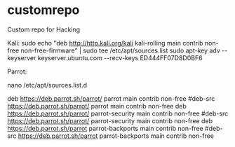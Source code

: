 # customrepo
Custom repo for Hacking

Kali: 
sudo echo "deb http://http.kali.org/kali kali-rolling main contrib non-free non-free-firmware" | sudo tee /etc/apt/sources.list
sudo apt-key adv --keyserver keyserver.ubuntu.com --recv-keys ED444FF07D8D0BF6

Parrot: 

nano /etc/apt/sources.list.d

deb https://deb.parrot.sh/parrot/ parrot main contrib non-free
#deb-src https://deb.parrot.sh/parrot/ parrot main contrib non-free
deb https://deb.parrot.sh/parrot/ parrot-security main contrib non-free
#deb-src https://deb.parrot.sh/parrot/ parrot-security main contrib non-free
deb https://deb.parrot.sh/parrot parrot-backports main contrib non-free
#deb-src https://deb.parrot.sh/parrot parrot-backports main contrib non-free

